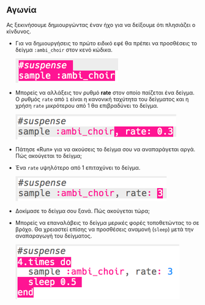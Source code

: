 ## Αγωνία

Ας ξεκινήσουμε δημιουργώντας έναν ήχο για να δείξουμε ότι πλησιάζει ο κίνδυνος.

+ Για να δημιουργήσεις το πρώτο ειδικό εφέ θα πρέπει να προσθέσεις το δείγμα `:ambi_choir` στον κενό κώδικα.
    
    ![στιγμιότυπο οθόνης](images/effects-suspense-sample.png)

+ Μπορείς να αλλάξεις τον ρυθμό **rate** στον οποίο παίζεται ένα δείγμα. Ο ρυθμός `rate` από `1` είναι η κανονική ταχύτητα του δείγματος και η χρήση `rate` μικρότερου από 1 θα επιβραδύνει το δείγμα.
    
    ![στιγμιότυπο οθόνης](images/effects-suspense-rate-low.png)

+ Πάτησε «Run» για να ακούσεις το δείγμα σου να αναπαράγεται αργά. Πώς ακούγεται το δείγμα;

+ Ένα `rate` υψηλότερο από 1 επιταχύνει το δείγμα.
    
    ![στιγμιότυπο οθόνης](images/effects-suspense-rate-high.png)

+ Δοκίμασε το δείγμα σου ξανά. Πώς ακούγεται τώρα;

+ Μπορείς να επαναλάβεις το δείγμα μερικές φορές τοποθετώντας το σε βρόχο. Θα χρειαστεί επίσης να προσθέσεις αναμονή (`sleep`) μετά την αναπαραγωγή του δείγματος.
    
    ![στιγμιότυπο οθόνης](images/effects-suspense-repeat.png)